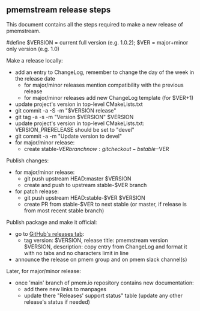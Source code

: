 ## pmemstream release steps

This document contains all the steps required to make a new release of pmemstream.

\#define $VERSION = current full version (e.g. 1.0.2); $VER = major+minor only version (e.g. 1.0)

Make a release locally:
- add an entry to ChangeLog, remember to change the day of the week in the release date
  - for major/minor releases mention compatibility with the previous release
  - for major/minor releases add new ChangeLog template (for $VER+1)
- update project's version in top-level CMakeLists.txt
- git commit -a -S -m "$VERSION release"
- git tag -a -s -m "Version $VERSION" $VERSION
- update project's version in top-level CMakeLists.txt: VERSION_PRERELEASE should be set to "devel"
- git commit -a -m "Update version to devel"
- for major/minor release:
  - create stable-$VER branch now: git checkout -b stable-$VER

Publish changes:
- for major/minor release:
  - git push upstream HEAD:master $VERSION
  - create and push to upstream stable-$VER branch
- for patch release:
  - git push upstream HEAD:stable-$VER $VERSION
  - create PR from stable-$VER to next stable (or master, if release is from most recent stable branch)

Publish package and make it official:
- go to [GitHub's releases tab](https://github.com/pmem/pmemstream/releases/new):
  - tag version: $VERSION, release title: pmemstream version $VERSION, description: copy entry from ChangeLog and format it with no tabs and no characters limit in line
- announce the release on pmem group and on pmem slack channel(s)

Later, for major/minor release:

- once 'main' branch of pmem.io repository contains new documentation:
  - add there new links to manpages
  - update there "Releases' support status" table (update any other release's status if needed)
